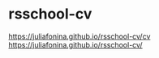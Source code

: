 # rsschool-cv
https://juliafonina.github.io/rsschool-cv/cv
https://juliafonina.github.io/rsschool-cv/